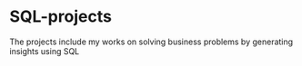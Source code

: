 # SQL-projects
The projects include my works on solving business problems by generating insights using SQL 
